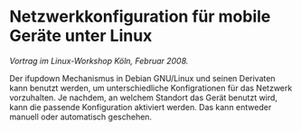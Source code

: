 # Netzwerkkonfiguration für mobile Geräte unter Linux

_Vortrag im Linux-Workshop Köln, Februar 2008._

Der ifupdown Mechanismus in Debian GNU/Linux und seinen Derivaten kann benutzt werden, um unterschiedliche Konfigrationen für das Netzwerk vorzuhalten. Je nachdem, an welchem Standort das Gerät benutzt wird, kann die passende Konfiguration aktiviert werden. Das kann entweder manuell oder automatisch geschehen.
